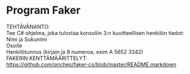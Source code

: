 # Program Faker

TEHTÄVÄNANTO: \
Tee C# ohjelma, joka tulostaa konsoliin 3:n kuvitteellisen henkilön tiedot: \
Nimi ja Sukunimi \
Osoite \
Henkilötunnus (kirjain ja 8 numeroa, esim  A 5652 3342) \
FAKERIN KENTTÄMÄÄRITTELYT: \
https://github.com/oriches/faker-cs/blob/master/README.markdown
